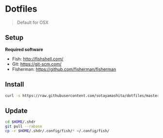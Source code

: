 # Dotfiles

> Default for OSX

## Setup

**Required software**

* Fish: http://fishshell.com/
* Git: https://git-scm.com/
* Fisherman: https://github.com/fisherman/fisherman

## Install

```bash
curl -s https://raw.githubusercontent.com/sotayamashita/dotfiles/master/bootstrap.sh | sh
```

## Update

```bash
cd $HOME/.shdr
git pull --rabase
cp -r $HOME/.shdr/.config/fish/* ~/.config/fish/
```
